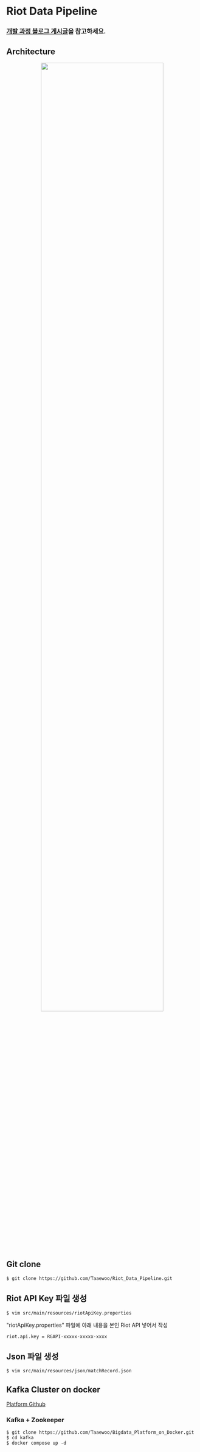 # Riot Data Pipeline
### [개발 과정 블로그 게시글](https://taaewoo.tistory.com/category/BigData%20Engineering/Riot%20Data%20Pipeline)을 참고하세요.

## Architecture
<p align="center"><img src="https://user-images.githubusercontent.com/28804154/162478926-b0b975ec-5db1-4f10-a339-d53680555a7b.png" width=80% height=80%></p>


## Git clone
~~~
$ git clone https://github.com/Taaewoo/Riot_Data_Pipeline.git
~~~

## Riot API Key 파일 생성
~~~
$ vim src/main/resources/riotApiKey.properties
~~~
"riotApiKey.properties" 파일에 아래 내용을 본인 Riot API 넣어서 작성
~~~
riot.api.key = RGAPI-xxxxx-xxxxx-xxxx
~~~

## Json 파일 생성
~~~
$ vim src/main/resources/json/matchRecord.json
~~~

## Kafka Cluster on docker
[Platform Github](https://github.com/Taaewoo/Bigdata_Platform_on_Docker)

### Kafka + Zookeeper
~~~
$ git clone https://github.com/Taaewoo/Bigdata_Platform_on_Docker.git
$ cd kafka
$ docker compose up -d
~~~
